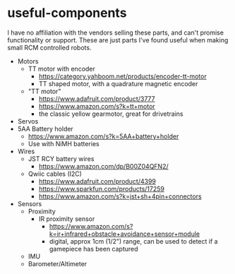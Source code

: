 # useful-components

I have no affiliation with the vendors selling these parts, and can't promise functionality or support. These are just parts I've found useful when making small RCM controlled robots.

* Motors
  * TT motor with encoder
    * https://category.yahboom.net/products/encoder-tt-motor
    * TT shaped motor, with a quadrature magnetic encoder
  * "TT motor"
    * https://www.adafruit.com/product/3777
    * https://www.amazon.com/s?k=tt+motor
    * the classic yellow gearmotor, great for drivetrains
* Servos
* 5AA Battery holder
  * https://www.amazon.com/s?k=5AA+battery+holder
  * Use with NiMH batteries
* Wires
  * JST RCY battery wires
    * https://www.amazon.com/dp/B00Z04QFN2/
  * Qwiic cables (I2C)
    * https://www.adafruit.com/product/4399
    * https://www.sparkfun.com/products/17259
    * https://www.amazon.com/s?k=jst+sh+4pin+connectors
* Sensors
  * Proximity
    * IR proximity sensor
      * https://www.amazon.com/s?k=ir+infrared+obstacle+avoidance+sensor+module
      * digital, approx 1cm (1/2") range, can be used to detect if a gamepiece has been captured
  * IMU
  * Barometer/Altimeter
  
